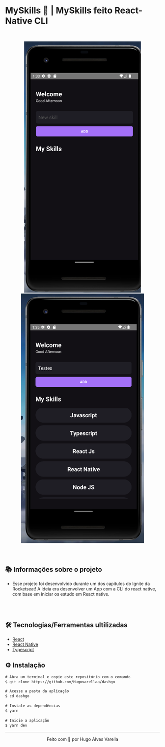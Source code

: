 # MySkills 💜 | MySkills feito React-Native CLI

&nbsp;
<div align="center">
<img src="./myskills/src/assets/img1.png" width="380px">
<img src="./myskills/src/assets/img2.png" width="400px">
</div>

<br/>
<br/>

## 📚 Informações sobre o projeto

- Esse projeto foi desenvolvido durante um dos capitulos do Ignite da Rocketseat! A ideia era desenvolver um App com a CLI do react native, com base em iniciar os estudo em React native.

&nbsp;
<br/>
<br/>
## 🛠️ Tecnologias/Ferramentas ultilizadas

- [React](https://pt-br.reactjs.org/E)
- [React Native](https://reactnative.dev/)
- [Typescript](https://reactnative.dev/blog/2018/05/07/using-typescript-with-react-native)



## ⚙️ Instalação

```
# Abra um terminal e copie este repositório com o comando
$ git clone https://github.com/Hugovarellaa/dashgo
```

```
# Acesse a pasta da aplicação
$ cd dashgo

# Instale as dependências
$ yarn

# Inicie a aplicação
$ yarn dev

```

---

<p align="center">Feito com 💙 por  Hugo Alves Varella</p>
